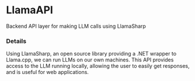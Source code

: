 # LlamaAPI
Backend API layer for making LLM calls using LlamaSharp

### Details
Using LlamaSharp, an open source library providing a .NET wrapper to Llama.cpp, we can run LLMs on our own machines. This API provides access to the LLM running locally, allowing
the user to easily get responses, and is useful for web applications. 
